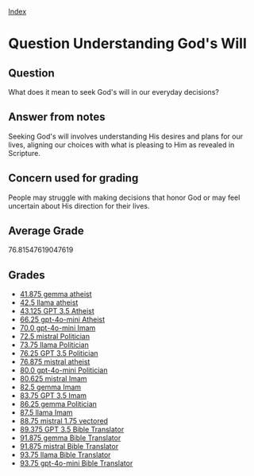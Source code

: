 
[Index](../../index.md)
# Question Understanding God's Will
## Question
What does it mean to seek God's will in our everyday decisions?

## Answer from notes
Seeking God's will involves understanding His desires and plans for our lives, aligning our choices with what is pleasing to Him as revealed in Scripture.

## Concern used for grading
People may struggle with making decisions that honor God or may feel uncertain about His direction for their lives.

## Average Grade
76.81547619047619

## Grades
 * [41.875 gemma atheist](../answers/gemma_atheist/Understanding_God_s_Will.md)
 * [42.5 llama atheist](../answers/llama_atheist/Understanding_God_s_Will.md)
 * [43.125 GPT 3.5 Atheist](../answers/GPT_3.5_Atheist/Understanding_God_s_Will.md)
 * [66.25 gpt-4o-mini Atheist](../answers/gpt-4o-mini_Atheist/Understanding_God_s_Will.md)
 * [70.0 gpt-4o-mini Imam](../answers/gpt-4o-mini_Imam/Understanding_God_s_Will.md)
 * [72.5 mistral Politician](../answers/mistral_Politician/Understanding_God_s_Will.md)
 * [73.75 llama Politician](../answers/llama_Politician/Understanding_God_s_Will.md)
 * [76.25 GPT 3.5 Politician](../answers/GPT_3.5_Politician/Understanding_God_s_Will.md)
 * [76.875 mistral atheist](../answers/mistral_atheist/Understanding_God_s_Will.md)
 * [80.0 gpt-4o-mini Politician](../answers/gpt-4o-mini_Politician/Understanding_God_s_Will.md)
 * [80.625 mistral Imam](../answers/mistral_Imam/Understanding_God_s_Will.md)
 * [82.5 gemma Imam](../answers/gemma_Imam/Understanding_God_s_Will.md)
 * [83.75 GPT 3.5 Imam](../answers/GPT_3.5_Imam/Understanding_God_s_Will.md)
 * [86.25 gemma Politician](../answers/gemma_Politician/Understanding_God_s_Will.md)
 * [87.5 llama Imam](../answers/llama_Imam/Understanding_God_s_Will.md)
 * [88.75 mistral 1.75 vectored](../answers/mistral_1.75_vectored/Understanding_God_s_Will.md)
 * [89.375 GPT 3.5 Bible Translator](../answers/GPT_3.5_Bible_Translator/Understanding_God_s_Will.md)
 * [91.875 gemma Bible Translator](../answers/gemma_Bible_Translator/Understanding_God_s_Will.md)
 * [91.875 mistral Bible Translator](../answers/mistral_Bible_Translator/Understanding_God_s_Will.md)
 * [93.75 llama Bible Translator](../answers/llama_Bible_Translator/Understanding_God_s_Will.md)
 * [93.75 gpt-4o-mini Bible Translator](../answers/gpt-4o-mini_Bible_Translator/Understanding_God_s_Will.md)

